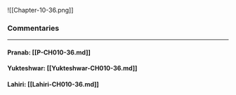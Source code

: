 ![[Chapter-10-36.png]]

### Commentaries

---

#### Pranab: [[P-CH010-36.md]]

#### Yukteshwar: [[Yukteshwar-CH010-36.md]]

#### Lahiri: [[Lahiri-CH010-36.md]]
